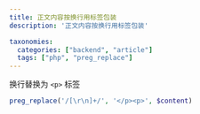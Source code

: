 ```yaml
---
title: 正文内容按换行用标签包装
description: '正文内容按换行用标签包装'

taxonomies:
  categories: ["backend", "article"]
  tags: ["php", "preg_replace"]
---
```


换行替换为 `<p>` 标签

```php
preg_replace('/[\r\n]+/', '</p><p>', $content)
```